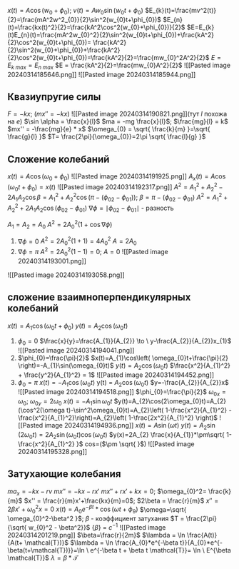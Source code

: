 $x(t) = A\cos(w_{0}+\phi_{0})$; $v(t)=Aw_{0}\sin(w_{0}t+\phi_{0})$
$E_{k}(t)=\frac{mv^2(t)}{2}=\frac{mA^2w^2_{0}}{2}\sin^2(w_{0}t+\phi_{0})$
$E_{n}(t)=\frac{kx(t)^2}{2}=\frac{kA^2\cos^2(w_{0}+\phi_{0})}{2}$
$E=E_{k}(t)E_{n}(t)=\frac{mA^2w_{0}^2}{2}\sin^2(w_{0}t+\phi_{0})+\frac{kA^2}{2}\cos^2(w_{0}t+\phi_{0})= \frac{kA^2}{2}\sin^2(w_{0}+\phi_{0})+\frac{kA^2}{2}\cos^2(w_{0}t+\phi_{0})=\frac{kA^2}{2}=\frac{mw_{0}^2A^2}{2}$
$E=E_{k \ max}=E_{n \ max}$
$E = \frac{kA^2}{2}=\frac{mw_{0}A^2}{2}$
![[Pasted image 20240314185646.png]]
![[Pasted image 20240314185944.png]]

## Квазиупругие силы
$F = -kx$;     ($mx'' = -kx$)
![[Pasted image 20240314190821.png]](тут $l$ похожа на $e$)
$\sin \alpha = \frac{x}{l}$
$ma = -mg \frac{x}{l}$; $\frac{mg}{l} = k$
$mx'' = -\frac{mg}{e} * x$
$\omega_{0} = \sqrt{ \frac{k}{m} }=\sqrt{ \frac{g}{l} }$
$T= \frac{2\pi}{\omega_{0}}=2\pi \sqrt{ \frac{l}{g} }$
## Сложение колебаний
$x(t)= A \cos(\omega_{0}+\phi_{0})$
![[Pasted image 20240314191925.png]]
$A_{x}(t)=A\cos(\omega_{0}t+\phi_{0})=x(t)$
![[Pasted image 20240314192317.png]]
$A^2=A_{1}^2+A_{2}^2-2A_{1}A_{2}\cos \beta = A_{1}^2+A_{2}^2\cos(\pi - (\phi_{02}-\phi_{01}))$; $\beta = \pi - (\phi_{02} - \phi_{01})$
$A^2 = A_{1}^2+A_{2}^2 + 2A_{1}A_{2}\cos(\phi_{02}-\phi_{01})$
$\nabla \phi = \mid \phi_{02} - \phi_{01} \mid$ - разность

$A_{1}=A_{2}=A_{0}$
$A^2=2A_{0}^2(1+\cos \nabla \phi)$
1) $\nabla \phi = 0$
	$A^2=2A^2_{0}(1+1)=4A_{0}^2$
	$A=2A_{0}$
2) $\nabla \phi = \pi$
	$A^2=2A_{0}^2(1-1)=0$;  $A=0$
	![[Pasted image 20240314193001.png]]

![[Pasted image 20240314193058.png]]

## сложение взаимноперпендикулярных колебаний
$x(t) = A_{1}\cos (\omega_{0}t+\phi_{0})$
$y(t) = A_{2}\cos(\omega_{0}t)$
1) $\phi_{0}=0$
	 $\frac{x}{y}=\frac{A_{1}}{A_{2}} \to \ y-\frac{A_{2}}{A_{2}}x_{1}$
	 ![[Pasted image 20240314194041.png]]
2) $\phi_{0}=\frac{\pi}{2}$
	$x(t)=A_{1}\cos\left( \omega_{0}t+\frac{\pi}{2} \right)=-A_{1}\sin(\omega_{0}t)$
	$y(t)=A_{2}\cos(\omega_{0}t)$
	$\frac{x^2}{A_{1}^2} + \frac{y^2}{A_{1}^2} = 1$
	![[Pasted image 20240314194452.png]]
3) $\phi_{0}=\pi$
	$x(t)=-A_{1}\cos(\omega_{0}t)$
	y(t) = $A_{2}\cos(\omega_{0}t)$
	$y=-\frac{A_{2}}{A_{2}}x$
	![[Pasted image 20240314194518.png]]
$\phi_{0}=\frac{\pi}{2}$
$\omega_{0x}=\omega_{0}$;  $\omega_{0y}=2\omega_{0}$
$x(t) = -A_{1}\sin \omega_{0}t$
$y(t)=A_{2}\cos(2\omega_{0}t)=A_{2}(\cos^2(\omega t)-\sin^2\omega_{0}t)=A_{2}\left( 1-\frac{x^2}{A_{1}^2} -\frac{x^2}{A_{1}^2}\right)=A_{2}\left( 1-\frac{2x^2}{A_{1}^2} \right)$
![[Pasted image 20240314194936.png]]
$x(t)=A\sin(\omega t)$
$y(t)=A_{2}\sin(2\omega_{0} t)=2A_{2}\sin(\omega_{0}t)\cos(\omega_{0}t)$
$y(x)=2A_{2} \frac{x}{A_{1}}*\pm\sqrt{ 1-\frac{x^2}{A_{1}^2} }$
cos=($\pm \sqrt{  }$)
![[Pasted image 20240314195328.png]]
## Затухающие колебания
$ma_{x} = -kx -rv$
$mx'' = -kx -rx'$
$mx'' + rx' + kx=0$;   $\omega_{0}^2= \frac{k}{m}$
$x'' = \frac{r}{m}x'+\frac{kx}{m}=0$;   $2\beta = \frac{r}{m}$ 
$x'' = 2\beta x' + \omega_{0}^2x=0$
$x(t)= A_{0}e^{-\beta t}*\cos(\omega t+\phi_{9})$
$\omega=\sqrt{ \omega_{0}^2-\beta^2 }$;   $\beta$ - коэффициент затухания
$T = \frac{2\pi}{\sqrt{ w_{0}^2  - \beta^2}}$
{${\beta}$} = $c^{-1}$
![[Pasted image 20240314201219.png]]
$\beta=\frac{r}{2m}$
$\lambda = \ln \frac{A(t)}{A(t+ \mathcal{T})}$ 
$\lambda = \ln \frac{A_{0}*e^{-\beta t}}{A_{0}*e^{-\beta(t+\mathcal{T})}}=\ln \ e^{-\beta t + \beta t \mathcal{T}}= \ln \ E^{\beta \mathcal{T}}$
$\lambda = \beta * \mathcal{T}$
